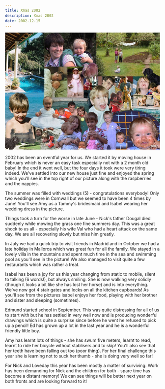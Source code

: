 ```yaml
---
title: Xmas 2002
description: Xmas 2002
date: 2002-12-15
---
```



<a href="large.jpg"><img src="small.jpg" alt="[Xmas 2002]" class="center" /></a>

<p>2002 has been an eventful year for us.  We started it by moving house
in February which is never an easy task especially not with a 2 month
old baby!  In the end it went well, but the four days it took were
very tiring indeed.  We've settled into our new house just fine and
enjoyed the spring which you'll see in the top right of our picture
along with the raspberries and the nappies.</p>

<p>The summer was filled with weddings (5) - congratulations everybody!
Only two weddings were in Cornwall but we seemed to have been 4 times
by June!  You'll see Amy as a Tammy's bridesmaid and Isabel wearing
her wedding dress in the picture.</p>

<p>Things took a turn for the worse in late June - Nick's father Dougal
died suddenly while mowing the grass one fine summers day.  This was a
great shock to us all - especially his wife Val who had a heart attack
on the same day.  We are all recovering slowly but miss him greatly.</p>

<p>In July we had a quick trip to visit friends in Madrid and in October
we had a late holiday in Mallorca which was great fun for all the
family.  We stayed in a lovely villa in the mountains and spent much
time in the sea and swimming pool as you'll see in the picture!  We
also managed to visit quite a few restaurants which was rather a
treat.</p>

<p>Isabel has been a joy for us this year changing from static to mobile,
silent to talking (6 words!), but always smiling.  She is now walking
very solidly (though it looks a bit like she has lost her horse) and
is into everything.  We've now got 4 stair gates and locks on all the
kitchen cupboards!  As you'll see from the pictures Isabel enjoys her
food, playing with her brother and sister and sleeping (sometimes).</p>

<p>Edmund started school in September.  This was quite distressing for
all of us to start with but he has settled in very well now and is
producing wonderful drawings which is quite a surprise since before he
went he refused to pick up a pencil!  Ed has grown up a lot in the
last year and he is a wonderful friendly little boy.</p>

<p>Amy has learnt lots of things - she has swum five meters, learnt to
read, learnt to ride her bicycle without stablisers and to skip!
You'll also see that her teeth have been falling out too (poor
thing). For her final challenge this year she is learning not to suck
her thumb - she is doing very well so far!</p>

<p>For Nick and Loveday this year has been mostly a matter of
surviving. Work has been demanding for Nick and the children for both
- spare time has become a distant memory!  We can see things will be
better next year on both fronts and are looking forward to it!</p>
